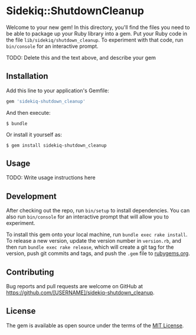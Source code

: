 # Sidekiq::ShutdownCleanup

Welcome to your new gem! In this directory, you'll find the files you need to be able to package up your Ruby library into a gem. Put your Ruby code in the file `lib/sidekiq/shutdown_cleanup`. To experiment with that code, run `bin/console` for an interactive prompt.

TODO: Delete this and the text above, and describe your gem

## Installation

Add this line to your application's Gemfile:

```ruby
gem 'sidekiq-shutdown_cleanup'
```

And then execute:

    $ bundle

Or install it yourself as:

    $ gem install sidekiq-shutdown_cleanup

## Usage

TODO: Write usage instructions here

## Development

After checking out the repo, run `bin/setup` to install dependencies. You can also run `bin/console` for an interactive prompt that will allow you to experiment.

To install this gem onto your local machine, run `bundle exec rake install`. To release a new version, update the version number in `version.rb`, and then run `bundle exec rake release`, which will create a git tag for the version, push git commits and tags, and push the `.gem` file to [rubygems.org](https://rubygems.org).

## Contributing

Bug reports and pull requests are welcome on GitHub at https://github.com/[USERNAME]/sidekiq-shutdown_cleanup.


## License

The gem is available as open source under the terms of the [MIT License](http://opensource.org/licenses/MIT).

